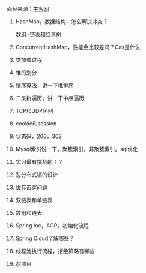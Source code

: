 面经来源：[牛客网](https://www.nowcoder.com/discuss/234578?type=post&order=create&pos=&page=1)

1.  HashMap，数据结构，怎么解决冲突？

    数组+链表和红黑树

2.  ConcurrentHashMap，性能会比较差吗？Cas是什么

3.  类加载过程

4.  堆的划分

5.  排序算法，讲一下堆排序

6.  二叉树遍历，讲一下中序遍历

7.  TCP和UDP区别

8.  cookie和session

9.  状态码，200，302

10.  Mysql索引说一下，聚簇索引，非聚簇索引。sql优化

11.  实习最有挑战的！？

12.  怼分布式锁的设计

13.  缓存击穿问题

14.  双链表和单链表

15.  数组和链表

16.  Spring Ioc，AOP，初始化流程

17.  Spring Cloud了解哪些？

18.  线程池执行流程，拒绝策略有哪些

19.  怼项目